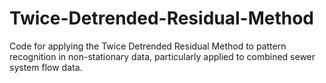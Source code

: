 # Twice-Detrended-Residual-Method
Code for applying the Twice Detrended Residual Method to pattern recognition in non-stationary data, particularly applied to combined sewer system flow data.

